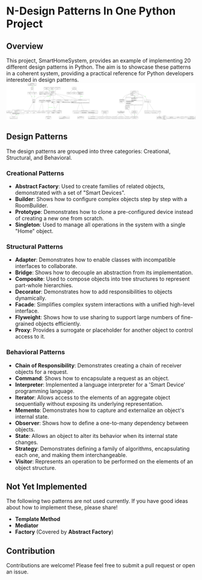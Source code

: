 # N-Design Patterns In One Python Project

## Overview
This project, SmartHomeSystem, provides an example of implementing 20 different design patterns in Python. The aim is to showcase these patterns in a coherent system, providing a practical reference for Python developers interested in design patterns.
![](classes.png)

## Design Patterns

The design patterns are grouped into three categories: Creational, Structural, and Behavioral.

### Creational Patterns
* **Abstract Factory**: Used to create families of related objects, demonstrated with a set of "Smart Devices".
* **Builder**: Shows how to configure complex objects step by step with a RoomBuilder.
* **Prototype**: Demonstrates how to clone a pre-configured device instead of creating a new one from scratch.
* **Singleton**: Used to manage all operations in the system with a single "Home" object.

### Structural Patterns
* **Adapter**: Demonstrates how to enable classes with incompatible interfaces to collaborate.
* **Bridge**: Shows how to decouple an abstraction from its implementation.
* **Composite**: Used to compose objects into tree structures to represent part-whole hierarchies.
* **Decorator**: Demonstrates how to add responsibilities to objects dynamically.
* **Facade**: Simplifies complex system interactions with a unified high-level interface.
* **Flyweight**: Shows how to use sharing to support large numbers of fine-grained objects efficiently.
* **Proxy**: Provides a surrogate or placeholder for another object to control access to it.

### Behavioral Patterns
* **Chain of Responsibility**: Demonstrates creating a chain of receiver objects for a request.
* **Command**: Shows how to encapsulate a request as an object.
* **Interpreter**: Implemented a language interpreter for a 'Smart Device' programming language.
* **Iterator**: Allows access to the elements of an aggregate object sequentially without exposing its underlying representation.
* **Memento**: Demonstrates how to capture and externalize an object's internal state.
* **Observer**: Shows how to define a one-to-many dependency between objects.
* **State**: Allows an object to alter its behavior when its internal state changes.
* **Strategy**: Demonstrates defining a family of algorithms, encapsulating each one, and making them interchangeable.
* **Visitor**: Represents an operation to be performed on the elements of an object structure.

## Not Yet Implemented
The following two patterns are not used currently. If you have good ideas about how to implement these, please share!

* **Template Method**
* **Mediator**
* **Factory** (Covered by **Abstract Factory**)

## Contribution
Contributions are welcome! Please feel free to submit a pull request or open an issue.
